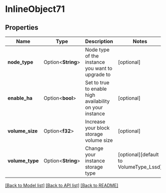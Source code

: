 # InlineObject71

## Properties

Name | Type | Description | Notes
------------ | ------------- | ------------- | -------------
**node_type** | Option<**String**> | Node type of the instance you want to upgrade to | [optional]
**enable_ha** | Option<**bool**> | Set to true to enable high availability on your instance | [optional]
**volume_size** | Option<**f32**> | Increase your block storage volume size | [optional]
**volume_type** | Option<**String**> | Change your instance storage type | [optional][default to VolumeType_Lssd]

[[Back to Model list]](../README.md#documentation-for-models) [[Back to API list]](../README.md#documentation-for-api-endpoints) [[Back to README]](../README.md)



